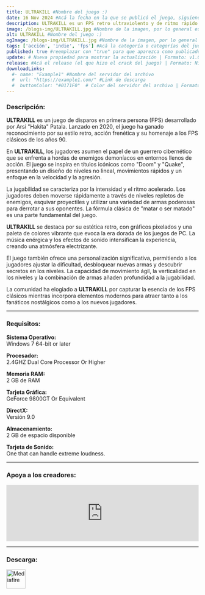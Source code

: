 ```yaml
---
title: ULTRAKILL #Nombre del juego :)
date: 16 Nov 2024 #Acá la fecha en la que se publicó el juego, siguiendo este formato: Dia "30", Mes "Oct", Año "2024" = como debe quedar: 30 Oct 2024
description: ULTRAKILL es un FPS retro ultraviolento y de ritmo rápido que combina el sistema de puntuación basado en habilidades de los juegos de acción con la carnicería desenfrenada inspirada en los mejores disparos de los años 90. Desgarrarás a tus enemigos con diversas armas destructivas y te bañarás en su sangre para recuperar tu salud. #Acá una mini descripción del juego
image: /blogs-img/ULTRAKILL.jpg #Nombre de la imagen, por lo general es exactamente el mismo nombre que el juego excluyendo lo ":" (Dos puntos)
alt: ULTRAKILL #Nombre del juego :)
ogImage: /blogs-img/ULTRAKILL.jpg #Nombre de la imagen, por lo general es exactamente el mismo nombre que el juego excluyendo lo ":" (Dos puntos)
tags: ['acción', 'indie', 'fps'] #Acá la categoría o categorías del juego, si es más de una se coloca en este formato: ['categoría1', 'categoría2']
published: true #reemplazar con "true" para que aparezca como publicado
update: # Nueva propiedad para mostrar la actualización | Formato: v1.0.0
release: #Acá el release (el que hizo el crack del juego) | Formato: Nicolhetti
downloadLinks:
  #- name: "Example1" #Nombre del servidor del archivo
  #  url: "https://example1.com/" #Link de descarga
  #  buttonColor: "#0171F0"  # Color del servidor del archivo | Formato hexadecimal | MediaFire: #0171F0 | Buzzheavier: #FF6600 |
---
```


<!--En VSCode seleccionando una palabra, por ejemplo: "ULTRAKILL" y apretando Ctrl+F2 se seleccionan todas las palabras iguales-->

### Descripción:
**ULTRAKILL** es un juego de disparos en primera persona (FPS) desarrollado por Arsi "Hakita" Patala. Lanzado en 2020, el juego ha ganado reconocimiento por su estilo retro, acción frenética y su homenaje a los FPS clásicos de los años 90.

En **ULTRAKILL**, los jugadores asumen el papel de un guerrero cibernético que se enfrenta a hordas de enemigos demoníacos en entornos llenos de acción. El juego se inspira en títulos icónicos como "Doom" y "Quake", presentando un diseño de niveles no lineal, movimientos rápidos y un enfoque en la velocidad y la agresión.

La jugabilidad se caracteriza por la intensidad y el ritmo acelerado. Los jugadores deben moverse rápidamente a través de niveles repletos de enemigos, esquivar proyectiles y utilizar una variedad de armas poderosas para derrotar a sus oponentes. La fórmula clásica de "matar o ser matado" es una parte fundamental del juego.

**ULTRAKILL** se destaca por su estética retro, con gráficos pixelados y una paleta de colores vibrante que evoca la era dorada de los juegos de PC. La música enérgica y los efectos de sonido intensifican la experiencia, creando una atmósfera electrizante.

El juego también ofrece una personalización significativa, permitiendo a los jugadores ajustar la dificultad, desbloquear nuevas armas y descubrir secretos en los niveles. La capacidad de movimiento ágil, la verticalidad en los niveles y la combinación de armas añaden profundidad a la jugabilidad.

La comunidad ha elogiado a **ULTRAKILL** por capturar la esencia de los FPS clásicos mientras incorpora elementos modernos para atraer tanto a los fanáticos nostálgicos como a los nuevos jugadores.
<!--Prompt para Chat-GPT: Hazme una descripción para el juego "ULTRAKILL" y cada que menciones "ULTRAKILL" ponlo en negrita -->

---

### Requisitos:
**Sistema Operativo:**  
Windows 7 64-bit or later

**Procesador:**  
2.4GHZ Dual Core Processor Or Higher

**Memoria RAM:**  
2 GB de RAM

**Tarjeta Gráfica:**  
GeForce 9800GT Or Equivalent

**DirectX:**  
Versión 9.0

**Almacenamiento:**  
2 GB de espacio disponible

**Tarjeta de Sonido:**  
One that can handle extreme loudness.

<!--Si falta o sobra un requisito se quita o se agrega manteniendo el mismo formato-->

---

### Apoya a los creadores:
<iframe src="https://store.steampowered.com/widget/1229490/" frameborder="0" style="background-color: transparent; width: 100% !important; aspect-ratio: 646 / 190;"></iframe>

<!--Reemplazar los numeros (AppID) del juego (en este caso 2668510) por el numero (AppID) correspondiente con el juego a publicar-->
<!--El AppID se encuentra en la URL del Juego en Steam-->

---

### Descarga:

[<img src="https://gist.github.com/cxmeel/0dbc95191f239b631c3874f4ccf114e2/raw/download.svg" alt="Mediafire" height="50" />](https://www.mediafire.com/file/ndfa5kf5vjy7ilm/ULTRAKILL.zip/file)

<!-- # se debe reemplazar por el link de descarga-->

<!--NOMBRE-DEL-SERVICIO se debe reemplazar por el servicio donde está subido el juego-->